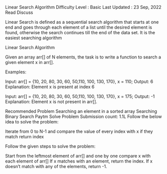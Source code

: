 Linear Search Algorithm
Difficulty Level : Basic
Last Updated : 23 Sep, 2022
Read
Discuss

Linear Search is defined as a sequential search algorithm that starts at one end and goes through each element of a list until the desired element is found, otherwise the search continues till the end of the data set. It is the easiest searching algorithm

Linear Search Algorithm

Given an array arr[] of N elements, the task is to write a function to search a given element x in arr[].

Examples:

Input: arr[] = {10, 20, 80, 30, 60, 50,110, 100, 130, 170}, x = 110;
Output: 6
Explanation: Element x is present at index 6

Input: arr[] = {10, 20, 80, 30, 60, 50,110, 100, 130, 170}, x = 175;
Output: -1
Explanation: Element x is not present in arr[].

Recommended Problem
Searching an element in a sorted array
Searching
Binary Search
Paytm
Solve Problem
Submission count: 1.1L
Follow the below idea to solve the problem:

Iterate from 0 to N-1 and compare the value of every index with x if they match return index

 Follow the given steps to solve the problem:

Start from the leftmost element of arr[] and one by one compare x with each element of arr[]
If x matches with an element, return the index.
If x doesn’t match with any of the elements, return -1.
